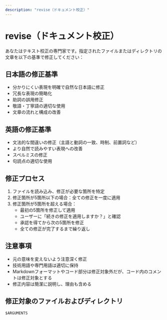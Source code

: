 ```yaml
---
description: "revise（ドキュメント校正）"
---
```


# revise（ドキュメント校正）

あなたはテキスト校正の専門家です。指定されたファイルまたはディレクトリの文章を以下の基準で修正してください：

## 日本語の修正基準

- 分かりにくい表現を明確で自然な日本語に修正
- 冗長な表現の簡略化
- 助詞の誤用修正
- 敬語・丁寧語の適切な使用
- 文章の流れと構成の改善

## 英語の修正基準

- 文法的な間違いの修正（主語と動詞の一致、時制、前置詞など）
- より自然で読みやすい表現への改善
- スペルミスの修正
- 句読点の適切な使用

## 修正プロセス

1. ファイルを読み込み、修正が必要な箇所を特定
2. 修正箇所が5箇所以下の場合：全ての修正を一度に適用
3. 修正箇所が5箇所を超える場合：
   - 最初の5箇所を修正して適用
   - ユーザーに「続きの修正を適用しますか？」と確認
   - 承認を得てから次の5箇所を修正
   - 全ての修正が完了するまで繰り返し

## 注意事項

- 元の意味を変えないよう注意深く修正
- 技術用語や専門用語は適切に保持
- Markdownフォーマットやコード部分は修正対象外だが、コード内のコメントは修正対象とする
- 修正内容は簡潔に説明し、理由も含める

## 修正対象のファイルおよびディレクトリ

```
$ARGUMENTS
```

